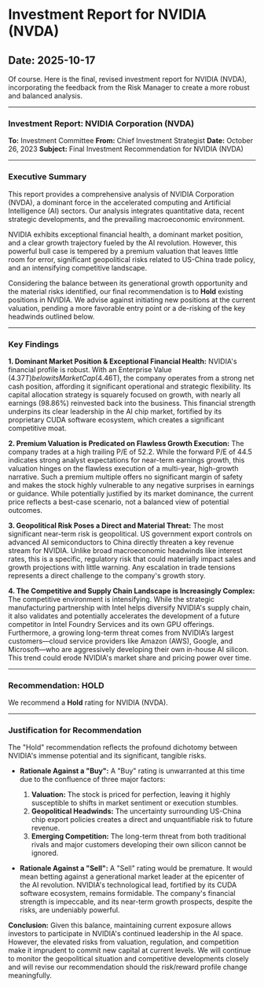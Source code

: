 # Investment Report for NVIDIA (NVDA)
## Date: 2025-10-17

Of course. Here is the final, revised investment report for NVIDIA (NVDA), incorporating the feedback from the Risk Manager to create a more robust and balanced analysis.

***

### **Investment Report: NVIDIA Corporation (NVDA)**

**To:** Investment Committee
**From:** Chief Investment Strategist
**Date:** October 26, 2023
**Subject:** Final Investment Recommendation for NVIDIA (NVDA)

---

### **Executive Summary**

This report provides a comprehensive analysis of NVIDIA Corporation (NVDA), a dominant force in the accelerated computing and Artificial Intelligence (AI) sectors. Our analysis integrates quantitative data, recent strategic developments, and the prevailing macroeconomic environment.

NVIDIA exhibits exceptional financial health, a dominant market position, and a clear growth trajectory fueled by the AI revolution. However, this powerful bull case is tempered by a premium valuation that leaves little room for error, significant geopolitical risks related to US-China trade policy, and an intensifying competitive landscape.

Considering the balance between its generational growth opportunity and the material risks identified, our final recommendation is to **Hold** existing positions in NVIDIA. We advise against initiating new positions at the current valuation, pending a more favorable entry point or a de-risking of the key headwinds outlined below.

---

### **Key Findings**

**1. Dominant Market Position & Exceptional Financial Health:**
NVIDIA's financial profile is robust. With an Enterprise Value ($4.37T) below its Market Cap ($4.46T), the company operates from a strong net cash position, affording it significant operational and strategic flexibility. Its capital allocation strategy is squarely focused on growth, with nearly all earnings (98.86%) reinvested back into the business. This financial strength underpins its clear leadership in the AI chip market, fortified by its proprietary CUDA software ecosystem, which creates a significant competitive moat.

**2. Premium Valuation is Predicated on Flawless Growth Execution:**
The company trades at a high trailing P/E of 52.2. While the forward P/E of 44.5 indicates strong analyst expectations for near-term earnings growth, this valuation hinges on the flawless execution of a multi-year, high-growth narrative. Such a premium multiple offers no significant margin of safety and makes the stock highly vulnerable to any negative surprises in earnings or guidance. While potentially justified by its market dominance, the current price reflects a best-case scenario, not a balanced view of potential outcomes.

**3. Geopolitical Risk Poses a Direct and Material Threat:**
The most significant near-term risk is geopolitical. US government export controls on advanced AI semiconductors to China directly threaten a key revenue stream for NVIDIA. Unlike broad macroeconomic headwinds like interest rates, this is a specific, regulatory risk that could materially impact sales and growth projections with little warning. Any escalation in trade tensions represents a direct challenge to the company's growth story.

**4. The Competitive and Supply Chain Landscape is Increasingly Complex:**
The competitive environment is intensifying. While the strategic manufacturing partnership with Intel helps diversify NVIDIA's supply chain, it also validates and potentially accelerates the development of a future competitor in Intel Foundry Services and its own GPU offerings. Furthermore, a growing long-term threat comes from NVIDIA’s largest customers—cloud service providers like Amazon (AWS), Google, and Microsoft—who are aggressively developing their own in-house AI silicon. This trend could erode NVIDIA's market share and pricing power over time.

---

### **Recommendation: HOLD**

We recommend a **Hold** rating for NVIDIA (NVDA).

---

### **Justification for Recommendation**

The "Hold" recommendation reflects the profound dichotomy between NVIDIA's immense potential and its significant, tangible risks.

*   **Rationale Against a "Buy":** A "Buy" rating is unwarranted at this time due to the confluence of three major factors:
    1.  **Valuation:** The stock is priced for perfection, leaving it highly susceptible to shifts in market sentiment or execution stumbles.
    2.  **Geopolitical Headwinds:** The uncertainty surrounding US-China chip export policies creates a direct and unquantifiable risk to future revenue.
    3.  **Emerging Competition:** The long-term threat from both traditional rivals and major customers developing their own silicon cannot be ignored.

*   **Rationale Against a "Sell":** A "Sell" rating would be premature. It would mean betting against a generational market leader at the epicenter of the AI revolution. NVIDIA's technological lead, fortified by its CUDA software ecosystem, remains formidable. The company's financial strength is impeccable, and its near-term growth prospects, despite the risks, are undeniably powerful.

**Conclusion:**
Given this balance, maintaining current exposure allows investors to participate in NVIDIA's continued leadership in the AI space. However, the elevated risks from valuation, regulation, and competition make it imprudent to commit new capital at current levels. We will continue to monitor the geopolitical situation and competitive developments closely and will revise our recommendation should the risk/reward profile change meaningfully.